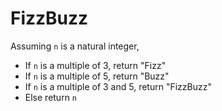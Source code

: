 # FizzBuzz
Assuming `n` is a natural integer,
- If `n` is a multiple of 3, return "Fizz"
- If `n` is a multiple of 5, return "Buzz"
- If `n` is a multiple of 3 and 5, return "FizzBuzz"
- Else return `n`
